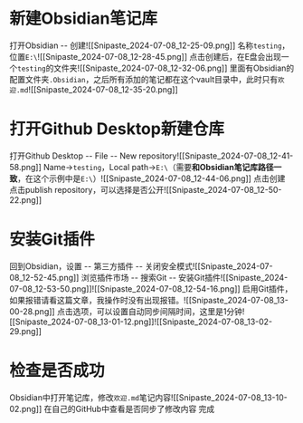 # 新建Obsidian笔记库
打开Obsidian -- 创建![[Snipaste_2024-07-08_12-25-09.png]]
名称`testing`，位置`E:\`![[Snipaste_2024-07-08_12-28-45.png]]
点击创建后，在E盘会出现一个`testing`的文件夹![[Snipaste_2024-07-08_12-32-06.png]]
里面有Obsidian的配置文件夹`.Obsidian`，之后所有添加的笔记都在这个vault目录中，此时只有`欢迎.md`![[Snipaste_2024-07-08_12-35-20.png]]
# 打开Github Desktop新建仓库
打开Github Desktop -- File -- New repository![[Snipaste_2024-07-08_12-41-58.png]]
Name->`testing`，Local path->`E:\`（需要**和Obsidian笔记库路径一致**，在这个示例中是`E:\`）![[Snipaste_2024-07-08_12-44-06.png]]
点击创建
点击publish repository，可以选择是否公开![[Snipaste_2024-07-08_12-50-22.png]]
# 安装Git插件
回到Obsidian，设置 -- 第三方插件 -- 关闭安全模式![[Snipaste_2024-07-08_12-52-45.png]]
浏览插件市场 -- 搜索Git -- 安装Git插件![[Snipaste_2024-07-08_12-53-50.png]]![[Snipaste_2024-07-08_12-54-16.png]]
启用Git插件，如果报错请看这篇文章，我操作时没有出现报错。![[Snipaste_2024-07-08_13-00-28.png]]
点击选项，可以设置自动同步间隔时间，这里是1分钟![[Snipaste_2024-07-08_13-01-12.png]]![[Snipaste_2024-07-08_13-02-29.png]]
# 检查是否成功
Obsidian中打开笔记库，修改`欢迎.md`笔记内容![[Snipaste_2024-07-08_13-10-02.png]]
在自己的GitHub中查看是否同步了修改内容
完成